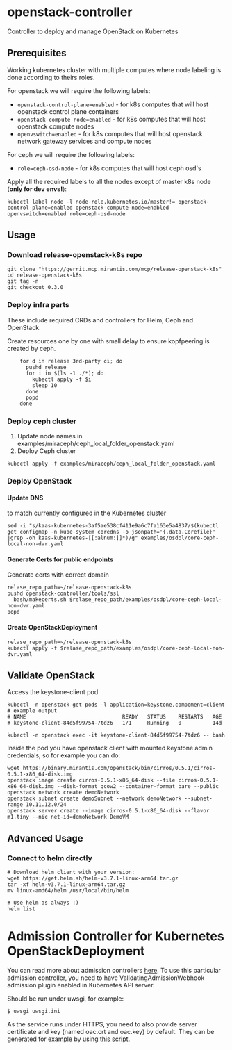 # openstack-controller

Controller to deploy and manage OpenStack on Kubernetes

## Prerequisites

Working kubernetes cluster with multiple computes where node labeling is done according to theirs roles.

For openstack we will require the following labels:

 * `openstack-control-plane=enabled` - for k8s computes that will host openstack control plane containers
 * `openstack-compute-node=enabled` - for k8s computes that will host openstack compute nodes
 * `openvswitch=enabled` - for k8s computes that will host openstack network gateway services and compute nodes

For ceph we will require the following labels:

 * `role=ceph-osd-node` - for k8s computes that will host ceph osd's

Apply all the required labels to all the nodes except of master k8s node
(**only for dev envs!**):
```
kubectl label node -l node-role.kubernetes.io/master!= openstack-control-plane=enabled openstack-compute-node=enabled openvswitch=enabled role=ceph-osd-node
```

## Usage

### Download release-openstack-k8s repo
```
git clone "https://gerrit.mcp.mirantis.com/mcp/release-openstack-k8s"
cd release-openstack-k8s
git tag -n
git checkout 0.3.0
```

### Deploy infra parts

These include required CRDs and controllers for Helm, Ceph and OpenStack.

Create resources one by one with small delay to ensure kopfpeering is created by ceph.
```
    for d in release 3rd-party ci; do
      pushd release
      for i in $(ls -1 ./*); do
        kubectl apply -f $i
        sleep 10
      done
      popd
    done
```

### Deploy ceph cluster
1. Update node names in examples/miraceph/ceph_local_folder_openstack.yaml
2. Deploy Ceph cluster
```
kubectl apply -f examples/miraceph/ceph_local_folder_openstack.yaml
```

### Deploy OpenStack

#### Update DNS

to match currently configured in the Kubernetes cluster

```
sed -i "s/kaas-kubernetes-3af5ae538cf411e9a6c7fa163e5a4837/$(kubectl get configmap -n kube-system coredns -o jsonpath='{.data.Corefile}' |grep -oh kaas-kubernetes-[[:alnum:]]*)/g" examples/osdpl/core-ceph-local-non-dvr.yaml
```

#### Generate Certs for public endpoints

Generate certs with correct domain
```
relase_repo_path=~/release-openstack-k8s
pushd openstack-controller/tools/ssl
  bash/makecerts.sh $relase_repo_path/examples/osdpl/core-ceph-local-non-dvr.yaml
popd
```

#### Create OpenStackDeployment
```
relase_repo_path=~/release-openstack-k8s
kubectl apply -f $relase_repo_path/examples/osdpl/core-ceph-local-non-dvr.yaml
```

## Validate OpenStack

Access the keystone-client pod
```
kubectl -n openstack get pods -l application=keystone,compoment=client
# example output
# NAME                               READY   STATUS    RESTARTS   AGE
# keystone-client-84d5f99754-7tdz6   1/1     Running   0          14d

kubectl -n openstack exec -it keystone-client-84d5f99754-7tdz6 -- bash
```

Inside the pod you have openstack client with mounted keystone admin credentials,
so for example you can do:
```
wget https://binary.mirantis.com/openstack/bin/cirros/0.5.1/cirros-0.5.1-x86_64-disk.img
openstack image create cirros-0.5.1-x86_64-disk --file cirros-0.5.1-x86_64-disk.img --disk-format qcow2 --container-format bare --public
openstack network create demoNetwork
openstack subnet create demoSubnet --network demoNetwork --subnet-range 10.11.12.0/24
openstack server create --image cirros-0.5.1-x86_64-disk --flavor m1.tiny --nic net-id=demoNetwork DemoVM
```

## Advanced Usage

### Connect to helm directly

```
# Download helm client with your version:
wget https://get.helm.sh/helm-v3.7.1-linux-arm64.tar.gz
tar -xf helm-v3.7.1-linux-arm64.tar.gz
mv linux-amd64/helm /usr/local/bin/helm

# Use helm as always :)
helm list
```

# Admission Controller for Kubernetes OpenStackDeployment

You can read more about admission controllers [here](https://kubernetes.io/docs/reference/access-authn-authz/admission-controllers).
To use this particular admission controller, you need to have
ValidatingAdmissionWebhook admission plugin enabled in Kubernetes API server.

Should be run under uwsgi, for example:

`$ uwsgi uwsgi.ini`

As the service runs under HTTPS, you need to also provide server certificate
and key (named oac.crt and oac.key) by default. They can be generated for
example by using [this script](https://github.com/alex-leonhardt/k8s-mutate-webhook/blob/master/ssl/ssl.sh).

